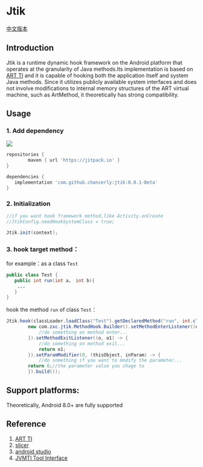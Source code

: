# Jtik

[中文版本](README_cn.md)
## Introduction
Jtik is a runtime dynamic hook framework on the Android platform that operates at the granularity of Java methods.Its implementation is based on [ART TI](https://source.android.google.cn/docs/core/runtime/art-ti) and it is capable of hooking both the application itself and system Java methods. Since it utilizes publicly available system interfaces and does not involve modifications to internal memory structures of the ART virtual machine, such as ArtMethod, it theoretically has strong compatibility.
## Usage
### 1. Add dependency
[![](https://jitpack.io/v/chancerly/jtik.svg)](https://jitpack.io/#chancerly/jtik)

```gradle
repositories {
        maven { url 'https://jitpack.io' }
}
```

 ```gradle
dependencies {
    implementation 'com.github.chancerly:jtik:0.0.1-Beta'
}
```

### 2. Initialization
```java
//if you want hook framework method,like Activity.onCreate
//JtikConfig.needHookSystemClass = true; 

Jtik.init(context);
```

### 3. hook target method：
for example：as a class `Test`
```java
public class Test {
   public int run(int a， int b){
	...
   }
}
```
hook the method `run` of class `Test`：
```java
Jtik.hook(classLoader.loadClass("Test").getDeclaredMethod("run", int.class, int.class),
		new com.zxc.jtik.MethodHook.Builder().setMethodEnterListener((o, objects) -> {
            //do something on method enter...
        }).setMethodExitListener((o, o1) -> {
            //do something on method exit...
	        return o1;
        }).setParamModifier(0, (thisObject, inParam) -> {
            //do something if you want to modify the parameter...
	    return 6;//the parameter value you chage to
        }).build());
```
## Support platforms:
Theoretically, Android 8.0+ are fully supported
## Reference
1. [ART TI](https://source.android.google.cn/docs/core/runtime/art-ti)
2. [slicer](https://cs.android.com/android/platform/superproject/main/+/main:tools/dexter/slicer/)
3. [android studio](https://cs.android.com/android-studio/platform/tools/base/+/mirror-goog-studio-main:deploy/agent/native/transform/)
4. [JVMTI Tool Interface](https://docs.oracle.com/javase/7/docs/platform/jvmti/jvmti.html#SpecificationIntro)
